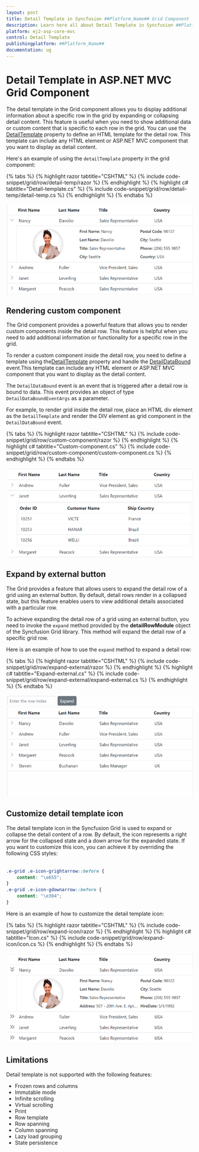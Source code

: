 ```yaml
---
layout: post
title: Detail Template in Syncfusion ##Platform_Name## Grid Component
description: Learn here all about Detail Template in Syncfusion ##Platform_Name## Grid component of Syncfusion Essential JS 2 and more.
platform: ej2-asp-core-mvc
control: Detail Template
publishingplatform: ##Platform_Name##
documentation: ug
---
```


# Detail Template in ASP.NET MVC Grid Component

The detail template in the Grid component allows you to display additional information about a specific row in the grid by expanding or collapsing detail content. This feature is useful when you need to show additional data or custom content that is specific to each row in the grid. You can use the [DetailTemplate](https://help.syncfusion.com/cr/aspnetmvc-js2/Syncfusion.EJ2.Grids.Grid.html#Syncfusion_EJ2_Grids_Grid_DetailTemplate) property to define an HTML template for the detail row. This template can include any HTML element or ASP.NET MVC component that you want to display as detail content.

Here's an example of using the `detailTemplate` property in the grid component:

{% tabs %}
{% highlight razor tabtitle="CSHTML" %}
{% include code-snippet/grid/row/detail-temp/razor %}
{% endhighlight %}
{% highlight c# tabtitle="Detail-template.cs" %}
{% include code-snippet/grid/row/detail-temp/detail-temp.cs %}
{% endhighlight %}
{% endtabs %}

![Detail template](../../images/row/detail-template.png)

## Rendering custom component

The Grid component provides a powerful feature that allows you to render custom components inside the detail row. This feature is helpful when you need to add additional information or functionality for a specific row in the grid.

To render a custom component inside the detail row, you need to define a template using the[DetailTemplate](https://help.syncfusion.com/cr/aspnetmvc-js2/Syncfusion.EJ2.Grids.Grid.html#Syncfusion_EJ2_Grids_Grid_DetailTemplate)  property and handle the [DetailDataBound](https://help.syncfusion.com/cr/aspnetcore-js2/Syncfusion.EJ2.Grids.Grid.html#Syncfusion_EJ2_Grids_Grid_DetailDataBound) event.This template can include any HTML element or ASP.NET MVC component that you want to display as the detail content.

The `DetailDataBound` event is an event that is triggered after a detail row is bound to data. This event provides an object of type `DetailDataBoundEventArgs` as a parameter.

For example, to render grid inside the detail row, place an HTML div element as the `DetailTemplate` and render the DIV element as grid component in the `DetailDataBound` event.

{% tabs %}
{% highlight razor tabtitle="CSHTML" %}
{% include code-snippet/grid/row/custom-component/razor %}
{% endhighlight %}
{% highlight c# tabtitle="Custom-component.cs" %}
{% include code-snippet/grid/row/custom-component/custom-component.cs %}
{% endhighlight %}
{% endtabs %}

![Custom component in detail template](../../images/row/custom-component.png)

## Expand by external button

The Grid provides a feature that allows users to expand the detail row of a grid using an external button. By default, detail rows render in a collapsed state, but this feature enables users to view additional details associated with a particular row. 

To achieve expanding the detail row of a grid using an external button, you need to invoke the `expand` method provided by the **detailRowModule** object of the Syncfusion Grid library. This method will expand the detail row of a specific grid row.

Here is an example of how to use the `expand` method to expand a detail row:

{% tabs %}
{% highlight razor tabtitle="CSHTML" %}
{% include code-snippet/grid/row/expand-external/razor %}
{% endhighlight %}
{% highlight c# tabtitle="Expand-external.cs" %}
{% include code-snippet/grid/row/expand-external/expand-external.cs %}
{% endhighlight %}
{% endtabs %}

![Expand detail template](../../images/row/detail-template-expand.gif)

## Customize detail template icon

The detail template icon in the Syncfusion Grid is used to expand or collapse the detail content of a row. By default, the icon represents a right arrow for the collapsed state and a down arrow for the expanded state. If you want to customize this icon, you can achieve it by overriding the following CSS styles:

```css

.e-grid .e-icon-grightarrow::before {
    content: "\e655";
}
.e-grid .e-icon-gdownarrow::before {
    content: "\e304";
}

```

Here is an example of how to customize the detail template icon:

{% tabs %}
{% highlight razor tabtitle="CSHTML" %}
{% include code-snippet/grid/row/expand-icon/razor %}
{% endhighlight %}
{% highlight c# tabtitle="Icon.cs" %}
{% include code-snippet/grid/row/expand-icon/icon.cs %}
{% endhighlight %}
{% endtabs %}

![Custom icon in detail template](../../images/row/expand-icon.png)

## Limitations

Detail template is not supported with the following features:

* Frozen rows and columns
* Immutable mode
* Infinite scrolling
* Virtual scrolling
* Print
* Row template
* Row spanning
* Column spanning
* Lazy load grouping
* State persistence

